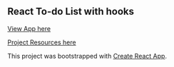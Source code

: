 ## React To-do List with hooks
[View App here](http://high-fact.surge.sh/)



[Project Resources here](https://github.com/neoighodaro/react-hook-todo-app)

This project was bootstrapped with [Create React App](https://github.com/facebook/create-react-app).
